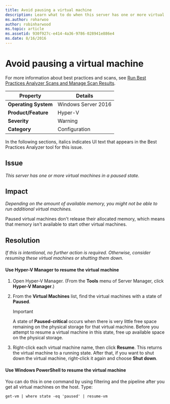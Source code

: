 ```yaml
---
title: Avoid pausing a virtual machine
description: Learn what to do when this server has one or more virtual machines in a paused state.
ms.author: roharwoo
author: robinharwood
ms.topic: article
ms.assetid: 930f927c-e414-4a36-9786-028941e886e4
ms.date: 8/16/2016
---
```

# Avoid pausing a virtual machine

>

For more information about best practices and scans, see [Run Best Practices Analyzer Scans and Manage Scan Results](/previous-versions/windows/it-pro/windows-server-2012-R2-and-2012/hh831400(v=ws.11)).

|Property|Details|
|-|-|
|**Operating System**|Windows Server 2016|
|**Product/Feature**|Hyper-V|
|**Severity**|Warning|
|**Category**|Configuration|

In the following sections, italics indicates UI text that appears in the Best Practices Analyzer tool for this issue.

## Issue

*This server has one or more virtual machines in a paused state.*

## Impact

*Depending on the amount of available memory, you might not be able to run additional virtual machines.*

Paused virtual machines don't release their allocated memory, which means that memory isn't available to start other virtual machines.

## Resolution

*If this is intentional, no further action is required. Otherwise, consider resuming these virtual machines or shutting them down.*

#### Use Hyper-V Manager to resume the virtual machine

1.  Open Hyper-V Manager. (From the **Tools** menu of Server Manager, click **Hyper-V Manager**.)

2.  From the **Virtual Machines** list, find the virtual machines with a state of **Paused**.

    > [!IMPORTANT]
    > A state of **Paused-critical** occurs when there is very little free space remaining on the physical storage for that virtual machine. Before you attempt to resume a virtual machine in this state, free up available space on the physical storage.

3.  Right-click each virtual machine name, then click **Resume**. This returns the virtual machine to a running state. After that, if you want to shut down the virtual machine,  right-click it again and choose **Shut down**.

#### Use Windows PowerShell to resume the virtual machine

You can do this in one command by using filtering and the pipeline after you get all virtual machines on the host. Type:

```
get-vm | where state -eq 'paused' | resume-vm
```

